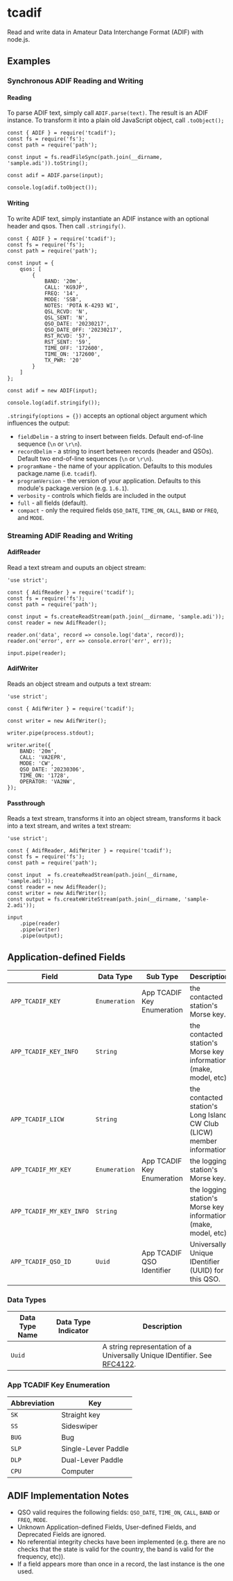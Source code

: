 # tcadif

Read and write data in Amateur Data Interchange Format (ADIF) with node.js.

## Examples

### Synchronous ADIF Reading and Writing

#### Reading

To parse ADIF text, simply call `ADIF.parse(text)`. The result is an ADIF
instance. To transform it into a plain old JavaScript object, call `.toObject();`

```
const { ADIF } = require('tcadif');
const fs = require('fs');
const path = require('path');

const input = fs.readFileSync(path.join(__dirname, 'sample.adi')).toString();

const adif = ADIF.parse(input);

console.log(adif.toObject());
```

#### Writing

To write ADIF text, simply instantiate an ADIF instance with an optional header
and qsos. Then call `.stringify()`.

```
const { ADIF } = require('tcadif');
const fs = require('fs');
const path = require('path');

const input = {
    qsos: [
        {
            BAND: '20m',
            CALL: 'KG9JP',
            FREQ: '14',
            MODE: 'SSB',
            NOTES: 'POTA K-4293 WI',
            QSL_RCVD: 'N',
            QSL_SENT: 'N',
            QSO_DATE: '20230217',
            QSO_DATE_OFF: '20230217',
            RST_RCVD: '57',
            RST_SENT: '59',
            TIME_OFF: '172600',
            TIME_ON: '172600',
            TX_PWR: '20'
        }
    ]
};

const adif = new ADIF(input);

console.log(adif.stringify());
```

`.stringify(options = {})` accepts an optional object argument which influences the output:

- `fieldDelim` - a string to insert between fields. Default end-of-line sequence (`\n` or `\r\n`).
- `recordDelim` - a string to insert between records (header and QSOs). Default two end-of-line sequences (`\n` or `\r\n`).
- `programName` - the name of your application. Defaults to this modules package.name (i.e. `tcadif`).
- `programVersion` - the version of your application. Defaults to this module's package.version (e.g. `1.6.1`).
- `verbosity` - controls which fields are included in the output
 - `full` - all fields (default).
 - `compact` - only the required fields `QSO_DATE`, `TIME_ON`, `CALL`, `BAND` or `FREQ`, and `MODE`.

### Streaming ADIF Reading and Writing

#### AdifReader

Read a text stream and ouputs an object stream:

```
'use strict';

const { AdifReader } = require('tcadif');
const fs = require('fs');
const path = require('path');

const input = fs.createReadStream(path.join(__dirname, 'sample.adi'));
const reader = new AdifReader();

reader.on('data', record => console.log('data', record));
reader.on('error', err => console.error('err', err));

input.pipe(reader);
```

#### AdifWriter

Reads an object stream and outputs a text stream:

```
'use strict';

const { AdifWriter } = require('tcadif');

const writer = new AdifWriter();

writer.pipe(process.stdout);

writer.write({
    BAND: '20m',
    CALL: 'VA2EPR',
    MODE: 'CW',
    QSO_DATE: '20230306',
    TIME_ON: '1728',
    OPERATOR: 'VA2NW',
});
```

#### Passthrough

Reads a text stream, transforms it into an object stream, transforms it
back into a text stream, and writes a text stream:

```
'use strict';

const { AdifReader, AdifWriter } = require('tcadif');
const fs = require('fs');
const path = require('path');

const input  = fs.createReadStream(path.join(__dirname, 'sample.adi'));
const reader = new AdifReader();
const writer = new AdifWriter();
const output = fs.createWriteStream(path.join(__dirname, 'sample-2.adi'));

input
    .pipe(reader)
    .pipe(writer)
    .pipe(output);
```

## Application-defined Fields

| Field | Data Type | Sub Type | Description |
|------------|------|-----|----|
| `APP_TCADIF_KEY` | `Enumeration` | App TCADIF Key Enumeration | the contacted station's Morse key. |
| `APP_TCADIF_KEY_INFO` | `String` |  | the contacted station's Morse key information (make, model, etc). |
| `APP_TCADIF_LICW` | `String` |   | the contacted station's Long Island CW Club (LICW) member information. |
| `APP_TCADIF_MY_KEY` | `Enumeration` | App TCADIF Key Enumeration | the logging station's Morse key. |
| `APP_TCADIF_MY_KEY_INFO` | `String` |  | the logging station's Morse key information (make, model, etc). |
| `APP_TCADIF_QSO_ID` | `Uuid` | App TCADIF QSO Identifier | Universally Unique IDentifier (UUID) for this QSO. |

### Data Types

| Data Type Name | Data Type Indicator | Description |
|----------------|---------------------|-------------|
| `Uuid` | | A string representation of a Universally Unique IDentifier. See [RFC4122](https://datatracker.ietf.org/doc/html/rfc4122). |

### App TCADIF Key Enumeration

| Abbreviation | Key |
|------|-------------|
| `SK` | Straight key |
| `SS` | Sideswiper |
| `BUG` | Bug |
| `SLP` | Single-Lever Paddle |
| `DLP` | Dual-Lever Paddle |
| `CPU` | Computer |

## ADIF Implementation Notes

- QSO valid requires the following fields: `QSO_DATE`, `TIME_ON`, `CALL`, `BAND` or `FREQ`, `MODE`.
- Unknown Application-defined Fields, User-defined Fields, and Deprecated Fields are ignored.
- No referential integrity checks have been implemented (e.g. there are no checks that the state is valid for the country, the band is valid for the frequency, etc)).
- If a field appears more than once in a record, the last instance is the one used.
